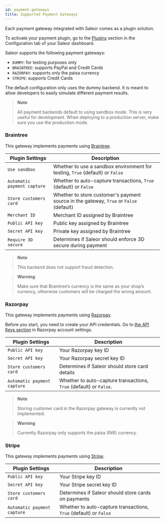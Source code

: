 ```yaml
---
id: payment-gateways
title: Supported Payment Gateways
---
```

Each payment gateway integrated with Saleor comes as a plugin solution. 

To activate your payment plugin, go to the [Plugins](dashboard/configuration/plugins.md) section in the Configuration tab of your Saleor dashboard.

Saleor supports the following payment gateways:

- `DUMMY`: for testing purposes only
- `BRAINTREE`: supports PayPal and Credit Cards
- `RAZORPAY`: supports only the paisa currency
- `STRIPE`: supports Credit Cards

The default configuration only uses the dummy backend. It is meant to allow developers to easily simulate different payment results.

> **Note**
>
> All payment backends default to using sandbox mode. This is very useful for development. When deploying to a production server, make sure you use the production mode.

### Braintree 

This gateway implements payments using [Braintree](https://www.braintreepayments.com/).

| Plugin Settings | Description |
| --- | --- |
| `Use sandbox` | Whether to use a sandbox environment for testing, `True` (default) or `False` |
| `Automatic payment capture` | Whether to auto-capture transactions, `True` (default) or `False` |
| `Store customers card` | Whether to store customer's payment source in the gateway, `True` or `False` (default) |
| `Merchant ID` | Merchant ID assigned by Braintree |
| `Public API key` | Public key assigned by Braintree |
| `Secret API key` | Private key assigned by Braintree |
| `Require 3D secure` | Determines if Saleor should enforce 3D secure during payment |

> **Note**
>
> This backend does not support fraud detection.

> **Warning**
>
> Make sure that Braintree’s currency is the same as your shop’s currency, otherwise customers will be charged the wrong amount.

### Razorpay

This gateway implements payments using [Razorpay](https://razorpay.com/).

Before you start, you need to create your API credentials. Go to [the API Keys section](https://dashboard.razorpay.com/#/app/keys) in Razorpay account settings.

| Plugin Settings | Description |
| --- | --- |
| `Public API key` | Your Razorpay key ID |
| `Secret API key` | Your Razorpay secret key ID |
| `Store customers card` | Determines if Saleor should store card details |
| `Automatic payment capture` | Whether to auto-capture transactions, `True` (default) or `False`. |

> **Note**
> 
> Storing customer card in the Razorpay gateway is currently not implemented. 


> **Warning**
>
> Currently Razorpay only supports the paisa (INR) currency.

### Stripe

This gateway implements payments using [Stripe](https://stripe.com/).

| Plugin Settings | Description |
| --- | --- |
| `Public API key` | Your Stripe key ID |
| `Secret API key` | Your Stripe secret key ID |
| `Store customers card` | Determines if Saleor should store cards on payments |
| `Automatic payment capture` | Whether to auto-capture transactions, `True` (default) or `False` |

